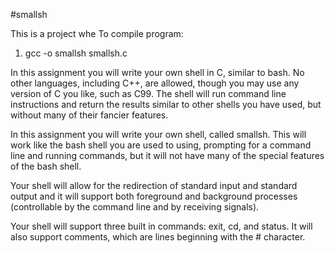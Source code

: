 #smallsh

This is a project whe
To compile program:
1. gcc -o smallsh smallsh.c

In this assignment you will write your own shell in C, similar to bash. No other languages, including C++, are allowed, though you may use any version of C you like, such as C99. 
The shell will run command line instructions and return the results similar to other shells you have used, but without many of their fancier features.

In this assignment you will write your own shell, called smallsh.  This will work like the bash shell you are used to using, prompting for a command line and running commands, but it will not have many of the special features of the bash shell.

Your shell will allow for the redirection of standard input and standard output and it will support both foreground and background processes (controllable by the command line and by receiving signals).

Your shell will support three built in commands: exit, cd, and status. It will also support comments, which are lines beginning with the # character.
